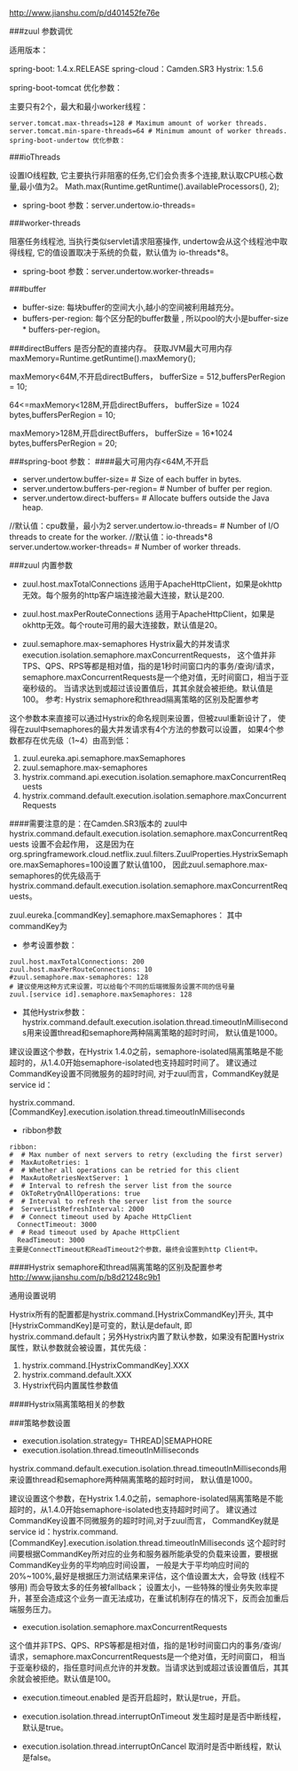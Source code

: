 http://www.jianshu.com/p/d401452fe76e

###zuul 参数调优

适用版本：

spring-boot: 1.4.x.RELEASE  spring-cloud：Camden.SR3  Hystrix: 1.5.6

spring-boot-tomcat 优化参数：

主要只有2个，最大和最小worker线程：
```
server.tomcat.max-threads=128 # Maximum amount of worker threads.
server.tomcat.min-spare-threads=64 # Minimum amount of worker threads.
spring-boot-undertow 优化参数：
```
###ioThreads

设置IO线程数, 它主要执行非阻塞的任务,它们会负责多个连接,默认取CPU核心数量,最小值为2。
Math.max(Runtime.getRuntime().availableProcessors(), 2);
- spring-boot 参数：server.undertow.io-threads=

###worker-threads

阻塞任务线程池, 当执行类似servlet请求阻塞操作, undertow会从这个线程池中取得线程,
它的值设置取决于系统的负载，默认值为 io-threads*8。

- spring-boot 参数：server.undertow.worker-threads=

###buffer
- buffer-size:
每块buffer的空间大小,越小的空间被利用越充分。
- buffers-per-region:
每个区分配的buffer数量 , 所以pool的大小是buffer-size * buffers-per-region。

###directBuffers
是否分配的直接内存。
获取JVM最大可用内存maxMemory=Runtime.getRuntime().maxMemory();

maxMemory<64M,不开启directBuffers， bufferSize = 512,buffersPerRegion = 10;

64<=maxMemory<128M,开启directBuffers， bufferSize = 1024 bytes,buffersPerRegion = 10;

maxMemory>128M,开启directBuffers， bufferSize = 16*1024 bytes,buffersPerRegion = 20;

###spring-boot 参数：
####最大可用内存<64M,不开启
- server.undertow.buffer-size= # Size of each buffer in bytes.
- server.undertow.buffers-per-region= # Number of buffer per region.
- server.undertow.direct-buffers= # Allocate buffers outside the Java heap.

//默认值：cpu数量，最小为2
server.undertow.io-threads= # Number of I/O threads to create for the worker.
//默认值：io-threads*8
server.undertow.worker-threads= # Number of worker threads.

###zuul 内置参数
- zuul.host.maxTotalConnections
适用于ApacheHttpClient，如果是okhttp无效。每个服务的http客户端连接池最大连接，默认是200.
- zuul.host.maxPerRouteConnections
适用于ApacheHttpClient，如果是okhttp无效。每个route可用的最大连接数，默认值是20。

- zuul.semaphore.max-semaphores
Hystrix最大的并发请求execution.isolation.semaphore.maxConcurrentRequests，
这个值并非TPS、QPS、RPS等都是相对值，指的是1秒时间窗口内的事务/查询/请求，
semaphore.maxConcurrentRequests是一个绝对值，无时间窗口，相当于亚毫秒级的。
当请求达到或超过该设置值后，其其余就会被拒绝。默认值是100。
参考: Hystrix semaphore和thread隔离策略的区别及配置参考

这个参数本来直接可以通过Hystrix的命名规则来设置，但被zuul重新设计了，
使得在zuul中semaphores的最大并发请求有4个方法的参数可以设置，
如果4个参数都存在优先级（1~4）由高到低：

1. zuul.eureka.api.semaphore.maxSemaphores
2. zuul.semaphore.max-semaphores
3. hystrix.command.api.execution.isolation.semaphore.maxConcurrentRequests
4. hystrix.command.default.execution.isolation.semaphore.maxConcurrentRequests

####需要注意的是：在Camden.SR3版本的
zuul中hystrix.command.default.execution.isolation.semaphore.maxConcurrentRequests
设置不会起作用，
这是因为在org.springframework.cloud.netflix.zuul.filters.ZuulProperties.HystrixSemaphore.maxSemaphores=100设置了默认值100，
因此zuul.semaphore.max-semaphores的优先级高于hystrix.command.default.execution.isolation.semaphore.maxConcurrentRequests。

zuul.eureka.[commandKey].semaphore.maxSemaphores：
其中commandKey为

- 参考设置参数：
```
zuul.host.maxTotalConnections: 200
zuul.host.maxPerRouteConnections: 10
#zuul.semaphore.max-semaphores: 128
# 建议使用这种方式来设置，可以给每个不同的后端微服务设置不同的信号量
zuul.[service id].semaphore.maxSemaphores: 128
```

- 其他Hystrix参数：
hystrix.command.default.execution.isolation.thread.timeoutInMilliseconds用来设置thread和semaphore两种隔离策略的超时时间，
默认值是1000。

建议设置这个参数，在Hystrix 1.4.0之前，semaphore-isolated隔离策略是不能超时的，从1.4.0开始semaphore-isolated也支持超时时间了。
建议通过CommandKey设置不同微服务的超时时间,
对于zuul而言，CommandKey就是service id：

hystrix.command.[CommandKey].execution.isolation.thread.timeoutInMilliseconds

- ribbon参数
```
ribbon:
#  # Max number of next servers to retry (excluding the first server)
#  MaxAutoRetries: 1
#  # Whether all operations can be retried for this client
#  MaxAutoRetriesNextServer: 1
#  # Interval to refresh the server list from the source
#  OkToRetryOnAllOperations: true
#  # Interval to refresh the server list from the source
#  ServerListRefreshInterval: 2000
#  # Connect timeout used by Apache HttpClient
  ConnectTimeout: 3000
#  # Read timeout used by Apache HttpClient
  ReadTimeout: 3000
主要是ConnectTimeout和ReadTimeout2个参数，最终会设置到http Client中。

```

####Hystrix semaphore和thread隔离策略的区别及配置参考
http://www.jianshu.com/p/b8d21248c9b1

通用设置说明

Hystrix所有的配置都是hystrix.command.[HystrixCommandKey]开头,
其中[HystrixCommandKey]是可变的，默认是default,
即hystrix.command.default；另外Hystrix内置了默认参数，如果没有配置Hystrix属性，默认参数就会被设置，其优先级：

1. hystrix.command.[HystrixCommandKey].XXX
2. hystrix.command.default.XXX
3. Hystrix代码内置属性参数值

####Hystrix隔离策略相关的参数

###策略参数设置
- execution.isolation.strategy= THREAD|SEMAPHORE
- execution.isolation.thread.timeoutInMilliseconds

hystrix.command.default.execution.isolation.thread.timeoutInMilliseconds用来设置thread和semaphore两种隔离策略的超时时间，
默认值是1000。

建议设置这个参数，在Hystrix 1.4.0之前，semaphore-isolated隔离策略是不能超时的，从1.4.0开始semaphore-isolated也支持超时时间了。
建议通过CommandKey设置不同微服务的超时时间,对于zuul而言，
CommandKey就是service id：hystrix.command.[CommandKey].execution.isolation.thread.timeoutInMilliseconds
这个超时时间要根据CommandKey所对应的业务和服务器所能承受的负载来设置，要根据CommandKey业务的平均响应时间设置，
一般是大于平均响应时间的20%~100%,最好是根据压力测试结果来评估，这个值设置太大，会导致 (线程不够用)  而会导致太多的任务被fallback；
设置太小，一些特殊的慢业务失败率提升，甚至会造成这个业务一直无法成功，在重试机制存在的情况下，反而会加重后端服务压力。

- execution.isolation.semaphore.maxConcurrentRequests

这个值并非TPS、QPS、RPS等都是相对值，指的是1秒时间窗口内的事务/查询/请求，semaphore.maxConcurrentRequests是一个绝对值，无时间窗口，
相当于亚毫秒级的，指任意时间点允许的并发数。当请求达到或超过该设置值后，其其余就会被拒绝。默认值是100。

- execution.timeout.enabled
是否开启超时，默认是true，开启。

- execution.isolation.thread.interruptOnTimeout
发生超时是是否中断线程，默认是true。

- execution.isolation.thread.interruptOnCancel
取消时是否中断线程，默认是false。

